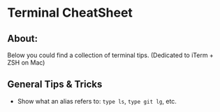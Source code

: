 # Terminal CheatSheet

## About:
Below you could find a collection of terminal tips. (Dedicated to iTerm + ZSH on Mac)


General Tips & Tricks
---
* Show what an alias refers to: ```type ls```, ```type git lg```, etc.